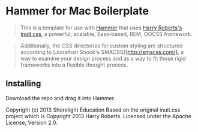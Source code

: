Hammer for Mac Boilerplate
==========================
> This is a template for use with [Hammer](http://hammerformac.com/) that uses [Harry Roberts's Inuit.css](http://inuitcss.com/), a powerful, scalable, Sass-based, BEM, OOCSS framework.

> Additionally, the CSS directories for custom styling are structured according to [Jonathan Snook's SMACSS]{http://smacss.com/}, a way to examine your design process and as a way to fit those rigid frameworks into a flexible thought process.

## Installing
Download the repo and drag it into Hammer.

Copyright (c) 2013 Shorelight Education
Based on the original inuit.css project which is Copyright 2013 Harry Roberts. 
Licensed under the Apache License, Version 2.0.

